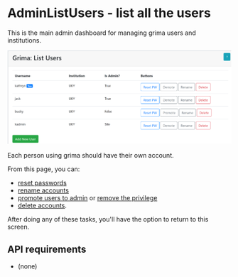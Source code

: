 # AdminListUsers - list all the users

This is the main admin dashboard for managing grima users and institutions.

![Screenshot of bibliographic record](images/grima_list_users.png)

Each person using grima should have their own account. 

From this page, you can:
* [reset passwords](../AdminResetPassword/AdminResetPassword.html)
* [rename accounts](../AdminRenameUser/AdminRenameUser.html)
* [promote users to admin](../AdminAdminUser/AdminAdminUser.html) or
[remove the privilege](../AdminDemoteUser/AdminDemoteUser.html)
* [delete accounts](../AdminDeleteUser/AdminDeleteUser.html).

After doing any of these tasks, you'll have the option to return to this screen.

## API requirements
* (none)
